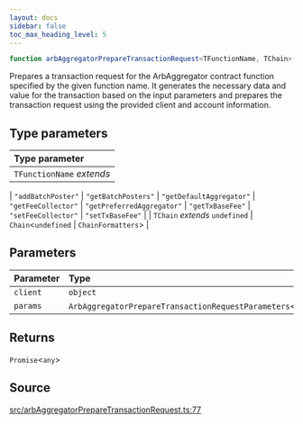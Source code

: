 ```yaml
---
layout: docs
sidebar: false
toc_max_heading_level: 5
---
```


```ts
function arbAggregatorPrepareTransactionRequest<TFunctionName, TChain>(client: object, params: ArbAggregatorPrepareTransactionRequestParameters<TFunctionName>): Promise<any>
```

Prepares a transaction request for the ArbAggregator contract function
specified by the given function name. It generates the necessary data and
value for the transaction based on the input parameters and prepares the
transaction request using the provided client and account information.

## Type parameters

| Type parameter |
| :------ |
| `TFunctionName` *extends* 
  \| `"addBatchPoster"`
  \| `"getBatchPosters"`
  \| `"getDefaultAggregator"`
  \| `"getFeeCollector"`
  \| `"getPreferredAggregator"`
  \| `"getTxBaseFee"`
  \| `"setFeeCollector"`
  \| `"setTxBaseFee"` |
| `TChain` *extends* `undefined` \| `Chain`\<`undefined` \| `ChainFormatters`\> |

## Parameters

| Parameter | Type |
| :------ | :------ |
| `client` | `object` |
| `params` | `ArbAggregatorPrepareTransactionRequestParameters`\<`TFunctionName`\> |

## Returns

`Promise`\<`any`\>

## Source

[src/arbAggregatorPrepareTransactionRequest.ts:77](https://github.com/OffchainLabs/arbitrum-orbit-sdk/blob/9d5595a042e42f7d6b9af10a84816c98ea30f330/src/arbAggregatorPrepareTransactionRequest.ts#L77)
